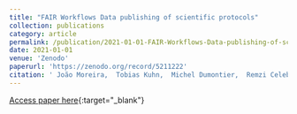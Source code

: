 ```yaml
---
title: "FAIR Workflows Data publishing of scientific protocols"
collection: publications
category: article
permalink: /publication/2021-01-01-FAIR-Workflows-Data-publishing-of-scientific-protocols
date: 2021-01-01
venue: 'Zenodo'
paperurl: 'https://zenodo.org/record/5211222'
citation: ' João Moreira,  Tobias Kuhn,  Michel Dumontier,  Remzi Celebi,  Ahmed Hassan,  Harald Schmidt,  Lars Ridder,  Valentina Maccatrozzo,  Roel Zinkstok,  Carlos Martinez, &quot;FAIR Workflows Data publishing of scientific protocols.&quot; Zenodo, 2021.'
---
```

[Access paper here](https://zenodo.org/record/5211222){:target="_blank"}
